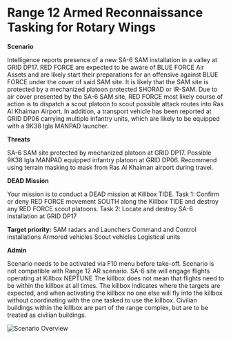 # Range 12 Armed Reconnaissance Tasking for Rotary Wings

**Scenario**

Intelligence reports presence of a new SA-6 SAM installation in a valley at GRID DP17. RED FORCE are expected to be aware of BLUE FORCE Air Assets and are likely start their preparations for an offensive against BLUE FORCE under the cover of said SAM site. It is likely that the SAM site is protected by a mechanized platoon protected SHORAD or IR-SAM.
Due to air cover presented by the SA-6 SAM site, RED FORCE most likely course of action is to dispatch a scout platoon to scout possible attack routes into Ras Al Khaiman Airport. In addition, a transport vehicle has been reported at GRID DP06 carrying multiple infantry units, which are likely to be equipped with a 9K38 Igla MANPAD launcher.

**Threats**

SA-6 SAM site protected by mechanized platoon at GRID DP17.
Possible 9K38 Igla MANPAD equipped infantry platoon at GRID DP06.
Recommend using terrain masking to mask from Ras Al Khaiman airport during travel.

**DEAD Mission**

Your mission is to conduct a DEAD mission at Killbox TIDE. Task 1: Confirm or deny RED FORCE movement SOUTH along the Killbox TIDE and destroy any RED FORCE scout platoons. Task 2: Locate and destroy SA-6 installation at GRID DP17

**Target priority:**
SAM radars and Launchers
Command and Control installations
Armored vehicles
Scout vehicles
Logistical units

**Admin**

Scenario needs to be activated via F10 menu before take-off.
Scenario is not compatible with Range 12 AR scenario. SA-6 site will engage flights operating at Killbox NEPTUNE
The killbox does not mean that flights need to be within the killbox at all times. The killbox indicates where the targets are expected, and when activating the killbox no one else will fly into the killbox without coordinating with the one tasked to use the killbox.
Civilian buildings within the killbox are part of the range complex, but are to be treated as civilian buildings.

![Scenario Overview](/ATRM_Brief/Pictures/R12_AR_RW.png)


